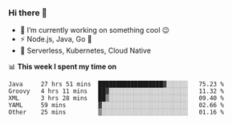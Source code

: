### Hi there 👋

<!--
**nodejh/nodejh** is a ✨ _special_ ✨ repository because its `README.md` (this file) appears on your GitHub profile.

Here are some ideas to get you started:

- 🔭 I’m currently working on ...
- 🌱 I’m currently learning ...
- 👯 I’m looking to collaborate on ...
- 🤔 I’m looking for help with ...
- 💬 Ask me about ...
- 📫 How to reach me: ...
- 😄 Pronouns: ...
- ⚡ Fun fact: ...
-->

- 🔭 I’m currently working on something cool :wink:
- ⚡ Node.js, Java, Go :thought_balloon:
- 🤖 Serverless, Kubernetes, Cloud Native

📊 **This week I spent my time on**

<!--START_SECTION:waka-->
```text
Java     27 hrs 51 mins  ██████████████████▓░░░░░░   75.23 % 
Groovy   4 hrs 11 mins   ██▓░░░░░░░░░░░░░░░░░░░░░░   11.32 % 
XML      3 hrs 28 mins   ██▒░░░░░░░░░░░░░░░░░░░░░░   09.40 % 
YAML     59 mins         ▓░░░░░░░░░░░░░░░░░░░░░░░░   02.66 % 
Other    25 mins         ▒░░░░░░░░░░░░░░░░░░░░░░░░   01.16 % 
```
<!--END_SECTION:waka-->


<!--
:traffic_light: **Visitors**

![visitors](https://visitor-badge.glitch.me/badge?page_id=nodejh.nodejh)
-->
